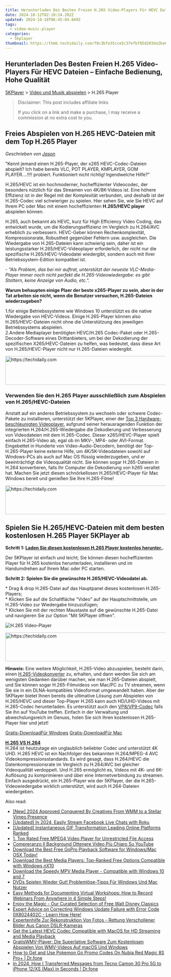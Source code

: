 ```yaml
---
title: Herunterladen Des Besten Freien H.265 Video-Players Für HEVC Dateien – Einfache Bedienung, Hohe Qualität
date: 2024-10-12T02:10:24.202Z
updated: 2024-10-18T06:45:04.669Z
tags:
  - video-music-player
categories:
  - 5kplayer
thumbnail: https://thmb.techidaily.com/f8c3bfe35cce5c37efbf85d203da2ba6c70ae952a01231a15536e05f0907b970.png
---
```


## Herunterladen Des Besten Freien H.265 Video-Players Für HEVC Dateien – Einfache Bedienung, Hohe Qualität

[5KPlayer](https://tools.techidaily.com/5kplayer/products/) \> [Video und Musik abspielen](https://tools.techidaily.com/5kplayer/video-music-player/) \> H.265 Player

>  Disclaimer: This post includes affiliate links
>
>  If you click on a link and make a purchase, I may receive a commission at no extra cost to you.
>

## Freies Abspielen von H.265 HEVC-Dateien mit dem Top H.265 Player

 _Geschrieben von [Jason](https://www.quora.com/profile/Jason-Copper-1)_

"Kennt jemand einen H.265-Player, der x265 HEVC-Codec-Dateien abspielt? Ich habe bereits VLC, POT PLAYER, KMPLAYER, GOM PLAYER....!!!! probiert. Funktioniert nicht richtig! Irgendwelche Hilfe?" 

H.265/HEVC ist ein hochmoderner, hocheffizienter Videocodec, der besonders nützlich für das Streamen von 4K/8K-Videos ist. Eine höhere Effizienz ist in der Regel mit der Komplexität verbunden, und deshalb ist der H.265-Codec viel schwieriger zu spielen. Hier sehen Sie, wie Sie HEVC auf Ihrem PC oder Mac mit einem hocheffizienten **H.265/HEVC player** abspielen können.

H.265, auch bekannt als HEVC, kurz für High Efficiency Video Coding, das entwickelt wurde, um die Kodierungseffizienz im Vergleich zu H.264/AVC erheblich zu verbessern. HEVC-Geber können Rechenkomplexität, Kompressionsrate, Robustheit gegenüber Fehlern usw. ausgleichen. Die Wiedergabe von H.265-Dateien kann schwierig sein, daher ist ein leistungsstarker H.265/HEVC-Videoplayer erforderlich, der nicht nur die spezifische H.265/HEVC-Videodatei wiedergibt, sondern auch mit Ihrer Betriebssystem-Edition kompatibel ist.

_\- "Als Problem, das bei mir auftrat, unterstützt der neueste VLC-Media-Player immer noch nicht perfekt die H.265-Videowiedergabe: es gibt Stottern, keine Anzeige von Audio, etc."._

**Warum behaupten einige Plaer der beste x265-Player zu sein, aber in der Tat arbeiten sie nicht, wenn die Benutzer versuchen, H.265-Dateien wiederzugeben?**

1.für einige Betriebssysteme wie Windows 10 unterstützt es die native Wiedergabe von HEVC-Videos. Einige H.265-Player können also H.265/HEVC-Dateien nicht ohne die Unterstützung des jeweiligen Betriebssystems abspielen.   
2.Andere Mediaplayer benötigten HEVC/H.265 Codec-Paket oder H.265-Decoder-Software eines Drittanbieters, um bei der Dekodierung der spezifischen X265/HEVC-Dateien zu helfen, was bedeutet, dass diese Art von H.265/HEVC-Player nicht nur H.265-Dateien wiedergibt.

<!-- affiliate ads begin -->
<a href="https://appsumo.8odi.net/c/5597632/2037358/7443" target="_top" id="2037358">
  <img src="//a.impactradius-go.com/display-ad/7443-2037358" border="0" alt="https://techidaily.com" width="728" height="90"/>
</a>
<img height="0" width="0" src="https://appsumo.8odi.net/i/5597632/2037358/7443" style="position:absolute;visibility:hidden;" border="0" />
<!-- affiliate ads end -->

### Verwenden Sie den H.265 Player ausschließlich zum Abspielen von H.265/HEVC-Dateien

Anstatt auf ein anderes Betriebssystem zu wechseln oder schwere Codec-Pakete zu installieren, unterstützt der 5KPlayer, einer der [Top 3 Hardware-beschleunigten Videoplayer](https://tools.techidaily.com/5kplayer/video-music-player/), aufgrund seiner herausragenden Funktion der integrierten H.264/H.265-Wiedergabe die Dekodierung und Verbesserung von Videodateien mit dem H.265-Codec. Dieser x265/HEVC-Player spielt einfach H.265-Video ab, egal ob im MKV-, MP4- oder AVI-Format. Eingebettet in Hunderte von Video-Audio-Decodern, benötigt der Top-H.265-Player keine externe Hilfe, um 4K/5K-Videodateien sowohl auf Windows-PCs als auch auf Mac OS flüssig wiederzugeben, und er beeinträchtigt die Videoqualität nicht. Sie können sogar H.265-Dateien in H.264 konvertieren, falls Ihr Computer die Dekodierung von h265 veraltet hat. Machen Sie jetzt diesen schnörkellosen H.265/HEVC-Player für Mac Windows bereit und genießen Sie Ihre H.265-Filme! 

<!-- affiliate ads begin -->
<a href="https://ephamedtechinc.pxf.io/c/5597632/2123511/26400" target="_top" id="2123511">
  <img src="//a.impactradius-go.com/display-ad/26400-2123511" border="0" alt="https://techidaily.com" width="728" height="90"/>
</a>
<img height="0" width="0" src="https://ephamedtechinc.pxf.io/i/5597632/2123511/26400" style="position:absolute;visibility:hidden;" border="0" />
<!-- affiliate ads end -->

## Spielen Sie H.265/HEVC-Dateien mit dem besten kostenlosen H.265 Player 5KPlayer ab

**Schritt 1: [Laden Sie diesen kostenlosen H.265 Player kostenlos herunter.](https://tools.techidaily.com/5kplayer/products/).** 

Der 5KPlayer ist einfach und leicht; Sie können diesen hocheffizienten Player für H.265 kostenlos herunterladen, installieren und im Handumdrehen auf Ihrem Mac oder PC starten. 

**Schritt 2: Spielen Sie die gewünschte H.265/HEVC-Videodatei ab.** 

\* Drag & drop H.265-Datei auf das Hauptpanel dieses kostenlosen H.265-Players;   
\* Klicken Sie auf die Schaltfläche "Video" auf der Hauptschnittstelle, um H.265-Video zur Wiedergabe hinzuzufügen;   
\* Klicken Sie mit der rechten Maustaste auf die gewünschte H.265-Datei und navigieren Sie zur Option "Mit 5KPlayer öffnen".

![H.265 Video-Player](https://www.5kplayer.com/video-music-player-de/../video-music-player/img/5kplayer-freeaacplayer-yxt-030601.jpg) 

<!-- affiliate ads begin -->
<a href="https://aligracehair.sjv.io/c/5597632/2087253/19272" target="_top" id="2087253">
  <img src="//a.impactradius-go.com/display-ad/19272-2087253" border="0" alt="https://techidaily.com" width="728" height="90"/>
</a>
<img height="0" width="0" src="https://aligracehair.sjv.io/i/5597632/2087253/19272" style="position:absolute;visibility:hidden;" border="0" />
<!-- affiliate ads end -->

**Hinweis:** Eine weitere Möglichkeit, H.265-Video abzuspielen, besteht darin, einen [H.265-Videokonverter](https://tools.techidaily.com/5kplayer/products/) zu, erhalten, und dann werden Sie sich am wenigsten Gedanken darüber machen, wie man H.265-Dateien abspielt, und Sie können sogar H.265-Filmvideos von Mac/PC zu TV streamen, wenn Sie sie in ein DLNA-kompatibles Videoformat umgewandelt haben. Aber der 5KPlayer bietet Ihnen bereits die ultimative Lösung zum Abspielen von H.265/HEVC und dieser Top-Player H.265 kann auch HD/UHD-Videos mit H.265-Codec herunterladen. Es unterstützt auch den [VP8/VP9-Codec](https://tools.techidaily.com/5kplayer/video-music-player/) falls Sie ihn auf YouTube treffen. Einfach in der Verwaltung und abwechslungsreich im Genuss, holen Sie sich Ihren kostenlosen H.265-Player hier und jetzt! 

[Gratis-DownloadFür Windows](https://tools.techidaily.com/5kplayer/products/) [Gratis-DownloadFür Mac](https://tools.techidaily.com/5kplayer/products/) 

[**H.265 VS H.264**](https://tools.techidaily.com/winxdvd/products/)  
 H.264 ist heutzutage ein unglaublich beliebter Codec und unterstützt 4K UHD. H.265 HEVC ist ein Nachfolger des bekannten H.264/MPEG-4 AVC Videokompressionsstandards. Es wird gesagt, dass H.264/HEVC die Datenkompressionsrate im Vergleich zu H.264/AVC bei gleicher Videoqualität verdoppelt. Und H.265 ermöglicht es, Videos mit 4K- und 8K-Auflösung zu komprimieren und über eine Internetverbindung zu streamen. Einfach ausgedrückt, ein H.265-Player wie der 5KPlayer, der die H.265-Videowiedergabe wirklich unterstützt, wird auch H.264-Dateien wiedergeben.

<ins class="adsbygoogle"
     style="display:block"
     data-ad-format="autorelaxed"
     data-ad-client="ca-pub-7571918770474297"
     data-ad-slot="1223367746"></ins>

<ins class="adsbygoogle"
     style="display:block"
     data-ad-client="ca-pub-7571918770474297"
     data-ad-slot="8358498916"
     data-ad-format="auto"
     data-full-width-responsive="true"></ins>

<span class="atpl-alsoreadstyle">Also read:</span>
<div><ul>
<li><a href="https://vimeo-videos.techidaily.com/new-2024-approved-conquered-by-creatives-from-wmm-to-a-stellar-vimeo-presence/"><u>[New] 2024 Approved Conquered By Creatives From WMM to a Stellar Vimeo Presence</u></a></li>
<li><a href="https://facebook-video-recording.techidaily.com/updated-in-2024-easily-stream-facebook-live-chats-with-roku/"><u>[Updated] In 2024, Easily Stream Facebook Live Chats with Roku</u></a></li>
<li><a href="https://fox-cloud.techidaily.com/updated-instantaneous-gif-transformation-leading-online-platforms-ranked/"><u>[Updated] Instantaneous GIF Transformation Leading Online Platforms Ranked</u></a></li>
<li><a href="https://video-creation-software.techidaily.com/1-top-rated-free-mpeg4-video-player-for-unrestricted-file-access/"><u>1. Top Rated Free MPEG4 Video Player for Unrestricted File Access</u></a></li>
<li><a href="https://youtube-videos.techidaily.com/compreranzo-il-background-ottenere-video-piu-chiaro-su-youtube/"><u>Compreranzo Il Background Ottenere Video Più Chiaro Su YouTube</u></a></li>
<li><a href="https://video-creation-software.techidaily.com/download-the-best-free-gopro-playback-software-for-windowsmac-osx-today/"><u>Download the Best Free GoPro Playback Software for Windows/Mac OSX Today!</u></a></li>
<li><a href="https://video-creation-software.techidaily.com/download-the-best-media-players-top-ranked-free-options-compatible-with-windows-nx10/"><u>Download the Best Media Players: Top-Ranked Free Options Compatible with Windows nX10</u></a></li>
<li><a href="https://video-creation-software.techidaily.com/download-the-speedy-mpv-media-player-compatible-with-windows-10-and-7/"><u>Download the Speedy MPV Media Player - Compatible with Windows 10 and 7</u></a></li>
<li><a href="https://video-creation-software.techidaily.com/dvds-spielen-wieder-gut-problemlose-tipps-fur-windows-und-mac-nutzer/"><u>DVDs Spielen Wieder Gut! Problemlöse-Tipps Für Windows Und Mac Nutzer</u></a></li>
<li><a href="https://discord-videos.techidaily.com/easy-methods-for-documenting-virtual-workshops-how-to-record-webinars-from-anywhere-in-4-simple-steps/"><u>Easy Methods for Documenting Virtual Workshops: How to Record Webinars From Anywhere in 4 Simple Steps!</u></a></li>
<li><a href="https://video-creation-software.techidaily.com/enjoy-the-magic-our-curated-selection-of-free-walt-disney-classics/"><u>Enjoy the Magic - Our Curated Selection of Free Walt Disney Classics</u></a></li>
<li><a href="https://win-howtos.techidaily.com/1723202021194-expert-advice-on-correcting-windows-update-failure-with-error-code-0x8024402c-learn-how-here/"><u>Expert Advice on Correcting Windows Update Failure with Error Code 0X8024402C - Learn How Here!</u></a></li>
<li><a href="https://win-top.techidaily.com/expertenhilfe-zur-rekonstruktion-von-fotos-rettung-verschollener-bilder-aus-canon-dslr-kameras/"><u>Expertenhilfe Zur Rekonstruktion Von Fotos - Rettung Verschollener Bilder Aus Canon DSLR-Kameras</u></a></li>
<li><a href="https://video-creation-software.techidaily.com/get-the-latest-hevc-codec-compatible-with-macos-for-hd-streaming-and-media-playback/"><u>Get the Latest HEVC Codec Compatible with MacOS for HD Streaming and Media Playback</u></a></li>
<li><a href="https://video-creation-software.techidaily.com/gratiswmv-player-die-superlative-software-zum-kostenlosen-abspielen-von-wmv-videos-auf-macos-und-windows/"><u>GratisWMV-Player: Die Superlative Software Zum Kostenlosen Abspielen Von WMV-Videos Auf macOS Und Windows</u></a></li>
<li><a href="https://pokemon-go-android.techidaily.com/how-to-get-and-use-pokemon-go-promo-codes-on-nubia-red-magic-8s-proplus-drfone-by-drfone-virtual-android/"><u>How to Get and Use Pokemon Go Promo Codes On Nubia Red Magic 8S Pro+ | Dr.fone</u></a></li>
<li><a href="https://android-transfer.techidaily.com/in-2024-how-i-transferred-messages-from-tecno-camon-30-pro-5g-to-iphone-12xs-max-in-seconds-drfone-by-drfone-transfer-from-android-transfer-from-android/"><u>In 2024, How I Transferred Messages from Tecno Camon 30 Pro 5G to iPhone 12/XS (Max) in Seconds | Dr.fone</u></a></li>
</ul></div>

